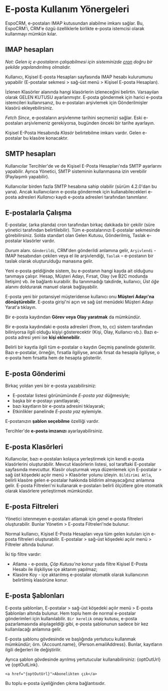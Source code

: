 # E-posta Kullanım Yönergeleri

EspoCRM, e-postaları IMAP kutusundan alabilme imkanı sağlar. Bu, EspoCRM'i, CRM'e özgü özelliklerle birlikte e-posta istemcisi olarak kullanmayı mümkün kılar.

## IMAP hesapları

*Not: Gelen iç e-postaların çalışabilmesi için sisteminizde [cron](https://github.com/espocrm/documentation/blob/master/administration/server-configuration.md#setup-a-crontab) doğru bir şekilde yapılandırılmış olmalıdır.*

Kullanıcı, Kişisel E-posta Hesapları sayfasında IMAP hesabı kulurumunu yapabilir (E-postalar sekmesi > sağ-üst menü > Kişisel E-posta Hesapları).

İzlenen Klasörler alanında hangi klasörlerin izleneceğini belirtin. Varsayılan olarak GELEN KUTUSU ayarlanmıştır. E-posta göndermek için harici e-posta istemcileri kullanırsanız, bu e-postaları arşivlemek için Gönderilmişler klasörü ekleyebilirsiniz.

*Fetch Since*, e-postaların arşivlenme tarihini seçmenizi sağlar. Eski e-postaları arşivlemeniz gerekiyorsa, bugünden önceki bir tarihe ayarlayın.

Kişisel E-Posta Hesabında  *Klasör* belirtebilme imkanı vardır. Gelen e-postalar bu klasöre konacaktır.

## SMTP hesapları

Kullanıcılar Tercihler'de ve de Kişisel E-Posta Hesapları'nda SMTP ayarlarını yapabilir. Ayrıca Yönetici, SMTP sisteminin kullanmasına izin verebilir (Paylaşımlı yapabilir).

Kullanıcılar birden fazla SMTP hesabına sahip olabilir (sürüm 4.2.0'dan bu yana). Ancak kullanıcıların e-posta göndermek için kullanabilecekleri e-posta adresleri *Kullanıcı* kaydı e-posta adresleri tarafından tanımlanır.

## E-postalarla Çalışma

E-postalar, (arka planda) cron tarafından birkaç dakikada bir çekilir (süre yönetici tarafından belirtilebilir).
Tüm e-postalarınızı E-postalar sekmesinde görebilirsiniz. Solda standart olan Gelen Kutusu, Gönderilmiş, Taslak e-postalar klasörler vardır.

*Durum* alanı. `Gönderildi`, CRM'den gönderildi anlamına gelir, `Arşivlendi` - IMAP hesabından çekilen veya el ile arşivlendiği, `Taslak` – e-postanın bir taslak olarak oluşturulduğu manasına gelir.

Yeni e-posta geldiğinde sistem, bu e-postanın hangi kayda ait olduğunu tanımaya çalışır. Hesap, Müşteri Adayı, Fırsat, Olay (ve B2C modunda İletişim) vb. ile bağlantı kurabilir. Bu tanınmadığı takdirde, kullanıcı, *Üst öğe* alanını doldurarak manuel olarak bağlayabilir.

E-posta yeni bir potansiyel müşteridense kullanıcı onu **Müşteri Adayı'na dönüştürebilir**. E-posta girişi'ni açın ve sağ üst menüdeki Müşteri Adayı Yarat'a tıklayın.

Bir e-posta kaydından **Görev veya Olay yaratmak** da mümkündür.

Bir e-posta kaydındaki e-posta adresleri (from, to, cc) sistem tarafından biliniyorsa ilgili olduğu kişiyi gösterecektir (Kişi, Olay, Kullanıcı vb.). Bazı e-posta adresi yeni ise **kişi eklenebilir**.

Belirli bir kayıtla ilgili tüm e-postalar o kaydın Geçmiş panelinde gösterilir. Bazı e-postalar, örneğin, fırsatla ilgiliyse, ancak fırsat da hesapla ilgiliyse, o e-posta hem fırsatta hem de hesapta gösterilir.

## E-posta Gönderimi

Birkaç yoldan yeni bir e-posta yazabilirsiniz:
* E-postalar listesi görünümünde *E-posta yaz* düğmesiyle;
* başka bir e-postayı yanıtlayarak;
* bazı kayıtların bir e-posta adresini tıklayarak;
* Etkinlikler panelinde *E-posta yaz* eylemiyle.

E-postanızın **şablon seçebilme** özelliği vardır.

Tercihler'de **e-posta imzanızı** ayarlayabilirsiniz.

## E-posta Klasörleri

Kullanıcılar, bazı e-postaları kolayca yerleştirmek için kendi e-posta klasörlerini oluşturabilir. Mevcut klasörlerin listesi, sol taraftaki E-postalar sayfasında mevcuttur. Klasör oluşturmak veya düzenlemek için E-postalar > sağ üst köşedeki açılır menü > Klasörler yolunu izleyin. `Bildirimi Atla`, belirli klasöre gelen e-postalar hakkında bildirim almayacağınız anlamına gelir. E-posta Filtreleri'ni kullanarak e-postaları belirli ölçütlere göre otomatik olarak klasörlere yerleştirmek mümkündür.

## E-posta Filtreleri

Yönetici istenmeyen e-postaları atlamak için genel e-posta filtreleri oluşturabilir. Bunlar Yönetim > E-posta Filtreleri'nde bulunur.

Normal kullanıcı, Kişisel E-Posta Hesapları veya tüm gelen kutuları için e-posta filtreleri oluşturabilir. E-postalar > sağ-üst köşedeki açılır menü > Filtreler altında bulunur.

İki tip filtre vardır:
* Atlama - e-posta, *Çöp Kutusu'na* konur yada filtre Kişisel E-Posta Hesabı ile ilişkiliyse içe aktarım yapılmaz;
* Klasöre Koy - içe aktarılmış e-postalar otomatik olarak kullanıcının belirtilmiş klasörüne konur.

## E-posta Şablonları

E-posta şablonları, E-postalar > sağ-üst köşedeki açılır menü > E-posta Şablonları altında bulunur. Hem toplu hem de normal e-postalar gönderimleri için kullanılabilir. `Bir kerelik` onay kutusu, e-posta pazarlamasında alışılageldiği gibi, e-posta şablonunun sadece bir kez kullanılacağı anlamına gelir.

E-posta şablonu gövdesinde ve başlığında yertutucu kullanmak mümkündür; örn.
 {Account.name}, {Person.emailAddress}. Bunlar, kayıtların ilgili değerleri ile değiştirilir.

Ayrıca şablon gövdesinde ayrılmış yertutucular kullanabilirsiniz: {optOutUrl} ve {optOutLink}.
```
<a href="{optOutUrl}">Abonelikten çık</a>
```
Bu toplu e-posta üyeliğinden çıkma bağlantısıdır.
